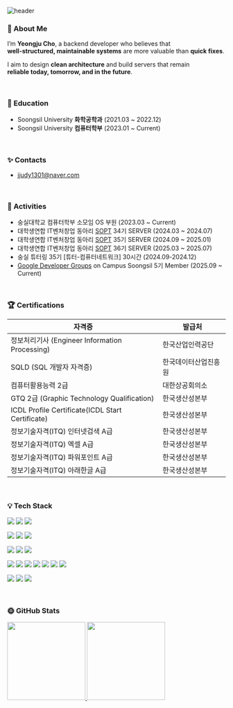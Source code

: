 ![header](https://capsule-render.vercel.app/api?type=waving&color=0:FFD93D,100:FFB347&height=200&section=header&text=choyeongju&fontSize=50&fontColor=ffffff&animation=fadeIn&fontAlignY=35)

### 💛 About Me
I’m **Yeongju Cho**, a backend developer who believes that  
**well-structured, maintainable systems** are more valuable than **quick fixes**.  

I aim to design **clean architecture** and build servers that remain  
**reliable today, tomorrow, and in the future**.

&nbsp;

### 📒 Education
- Soongsil University **화학공학과** (2021.03 ~ 2022.12)
- Soongsil University **컴퓨터학부** (2023.01 ~ Current)

&nbsp;

### ✨ Contacts
- jjudy1301@naver.com

&nbsp;

### 🌟 Activities
- 숭실대학교 컴퓨터학부 소모임 OS 부원 (2023.03 ~ Current)
- 대학생연합 IT벤처창업 동아리 [SOPT](https://sopt.org/) 34기 SERVER (2024.03 ~ 2024.07)
- 대학생연합 IT벤처창업 동아리 [SOPT](https://sopt.org/) 35기 SERVER (2024.09 ~ 2025.01)
- 대학생연합 IT벤처창업 동아리 [SOPT](https://sopt.org/) 36기 SERVER (2025.03 ~ 2025.07)
- 숭실 튜터링 35기 [튜터-컴퓨터네트워크] 30시간 (2024.09-2024.12)
- [Google Developer Groups](https://gdg.community.dev/) on Campus Soongsil 5기 Member (2025.09 ~ Current)

&nbsp;

### 🏆 Certifications

| 자격증 | 발급처 |
|--------|--------|
| 정보처리기사 (Engineer Information Processing) | 한국산업인력공단 |
| SQLD (SQL 개발자 자격증) | 한국데이터산업진흥원 |
| 컴퓨터활용능력 2급 | 대한상공회의소 |
| GTQ 2급 (Graphic Technology Qualification) | 한국생산성본부 |
| ICDL Profile Certificate(ICDL Start Certificate) | 한국생산성본부 |
| 정보기술자격(ITQ) 인터넷검색 A급 | 한국생산성본부 |
| 정보기술자격(ITQ) 엑셀 A급 | 한국생산성본부 |
| 정보기술자격(ITQ) 파워포인트 A급 | 한국생산성본부 |
| 정보기술자격(ITQ) 아래한글 A급 | 한국생산성본부 |

&nbsp;

### 💡 Tech Stack

<p>
  <img src="https://img.shields.io/badge/Java_17-007396?style=for-the-badge&logo=openjdk&logoColor=white"/>
  <img src="https://img.shields.io/badge/Python-3776AB?style=for-the-badge&logo=python&logoColor=white"/>
  <img src="https://img.shields.io/badge/Gradle-02303A?style=for-the-badge&logo=gradle&logoColor=white"/>
</p>

<p>
  <img src="https://img.shields.io/badge/Spring_Boot-6DB33F?style=for-the-badge&logo=springboot&logoColor=white"/>
  <img src="https://img.shields.io/badge/Spring_Security-6DB33F?style=for-the-badge&logo=springsecurity&logoColor=white"/>
  <img src="https://img.shields.io/badge/JPA/Hibernate-59666C?style=for-the-badge&logo=hibernate&logoColor=white"/>
</p>

<p>
  <img src="https://img.shields.io/badge/MySQL-4479A1?style=for-the-badge&logo=mysql&logoColor=white"/>
  <img src="https://img.shields.io/badge/PostgreSQL-4169E1?style=for-the-badge&logo=postgresql&logoColor=white"/>
  <img src="https://img.shields.io/badge/Redis-DC382D?style=for-the-badge&logo=redis&logoColor=white"/>
</p>

<p>
  <img src="https://img.shields.io/badge/AWS_EC2-FF9900?style=for-the-badge&logo=amazonaws&logoColor=white"/>
  <img src="https://img.shields.io/badge/AWS_RDS-527FFF?style=for-the-badge&logo=amazonrds&logoColor=white"/>
  <img src="https://img.shields.io/badge/AWS_S3-569A31?style=for-the-badge&logo=amazons3&logoColor=white"/>
  <img src="https://img.shields.io/badge/CloudFront-232F3E?style=for-the-badge&logo=amazonaws&logoColor=white"/>
  <img src="https://img.shields.io/badge/Docker-2496ED?style=for-the-badge&logo=docker&logoColor=white"/>
  <img src="https://img.shields.io/badge/Nginx-009639?style=for-the-badge&logo=nginx&logoColor=white"/>
  <img src="https://img.shields.io/badge/GitHub_Actions-2088FF?style=for-the-badge&logo=githubactions&logoColor=white"/>
</p>

<p>
  <img src="https://img.shields.io/badge/Prometheus-E6522C?style=for-the-badge&logo=prometheus&logoColor=white"/>
  <img src="https://img.shields.io/badge/Grafana-F46800?style=for-the-badge&logo=grafana&logoColor=white"/>
  <img src="https://img.shields.io/badge/Loki-4A90E2?style=for-the-badge"/>
</p>

&nbsp;

### 🌞 GitHub Stats
<a href="https://github.com/choyeongju">
  <img height="180em" src="https://github-readme-stats.vercel.app/api?username=choyeongju&show_icons=true&include_all_commits=true&theme=nord" />
  <img height="180em" src="https://github-readme-stats.vercel.app/api/top-langs/?username=choyeongju&layout=compact&theme=nord" />
</a>
